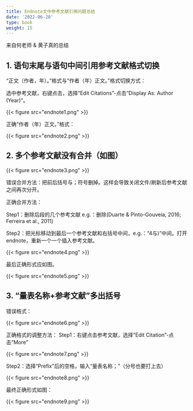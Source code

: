 ```yaml
---
title: Endnote文中参考文献引用问题总结
date: '2022-06-20'
type: book
weight: 15
---
```


来自何老师 & 黄子真的总结

<!--more-->

## 1.	语句末尾与语句中间引用参考文献格式切换

“正文（作者，年）。”格式与“作者（年）正文。”格式切换方式：

选中参考文献，右键点击，选择“Edit Citations”-点击“Display As: Author (Year)”。

{{< figure src="endnote1.png" >}}

正确“作者（年）正文。”格式：
 
{{< figure src="endnote2.png" >}}

## 2.	多个参考文献没有合并（如图）

{{< figure src="endnote3.png" >}}

错误合并方法：把前后括号与；符号删掉。这样会导致关闭文件/刷新后参考文献之间再次分开。

正确合并方法：

Step1：删除后段的几个参考文献 e.g.：删除(Duarte & Pinto-Gouveia, 2016; Ferreira et al., 2011)

Step2：把光标移动到最后一个参考文献和右括号中间，e.g.：“4与)”中间。打开endnote，重新一个一个插入参考文献。

{{< figure src="endnote4.png" >}}

最后正确形式应如图。
 
{{< figure src="endnote5.png" >}}

## 3.	“量表名称+参考文献”多出括号
错误格式：

{{< figure src="endnote6.png" >}}

正确格式的调整方法：
Step1：右键点击参考文献，选择“Edit Citation”-点击“More”

{{< figure src="endnote7.png" >}}

Step2：选择“Prefix”后的空格，输入“量表名称；”（分号也要打上去）

{{< figure src="endnote8.png" >}}

最终正确形式如图：

{{< figure src="endnote9.png" >}}
